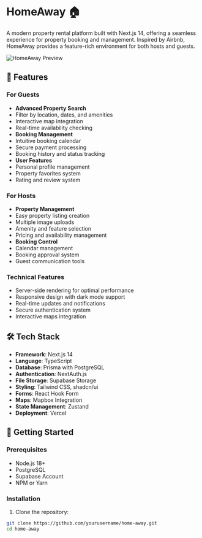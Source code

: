 # HomeAway 🏠

A modern property rental platform built with Next.js 14, offering a seamless experience for property booking and management. Inspired by Airbnb, HomeAway provides a feature-rich environment for both hosts and guests.

![HomeAway Preview](public/preview.png) <!-- Add your project preview image -->

## 🌟 Features

### For Guests
- **Advanced Property Search**
 - Filter by location, dates, and amenities
 - Interactive map integration
 - Real-time availability checking
- **Booking Management**
 - Intuitive booking calendar
 - Secure payment processing
 - Booking history and status tracking
- **User Features**
 - Personal profile management
 - Property favorites system
 - Rating and review system

### For Hosts
- **Property Management**
 - Easy property listing creation
 - Multiple image uploads
 - Amenity and feature selection
 - Pricing and availability management
- **Booking Control**
 - Calendar management
 - Booking approval system
 - Guest communication tools

### Technical Features
- Server-side rendering for optimal performance
- Responsive design with dark mode support
- Real-time updates and notifications
- Secure authentication system
- Interactive maps integration

## 🛠️ Tech Stack

- **Framework**: Next.js 14
- **Language**: TypeScript
- **Database**: Prisma with PostgreSQL
- **Authentication**: NextAuth.js
- **File Storage**: Supabase Storage
- **Styling**: Tailwind CSS, shadcn/ui
- **Forms**: React Hook Form
- **Maps**: Mapbox Integration
- **State Management**: Zustand
- **Deployment**: Vercel

## 🚀 Getting Started

### Prerequisites

- Node.js 18+ 
- PostgreSQL
- Supabase Account
- NPM or Yarn

### Installation

1. Clone the repository:
```bash
git clone https://github.com/yourusername/home-away.git
cd home-away
